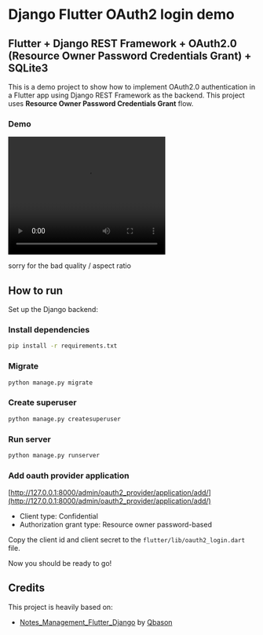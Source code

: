 # Django Flutter OAuth2 login demo

## Flutter + Django REST Framework + OAuth2.0 (Resource Owner Password Credentials Grant) + SQLite3

This is a demo project to show how to implement OAuth2.0 authentication in a Flutter app using Django REST Framework as the backend.
This project uses **Resource Owner Password Credentials Grant** flow.

### Demo

<video width="320" height="240" controls>
  <source src="https://cdn.discordapp.com/attachments/492188265487532032/1100053480141500467/django-flutter-oauth2.mp4" type="video/mp4" alt="video demonstration">
</video>

sorry for the bad quality / aspect ratio

## How to run

Set up the Django backend:

### Install dependencies

```bash
pip install -r requirements.txt
```

### Migrate

```bash
python manage.py migrate
```

### Create superuser

```bash
python manage.py createsuperuser
```

### Run server

```bash
python manage.py runserver
```

### Add oauth provider application

[http://127.0.0.1:8000/admin/oauth2_provider/application/add/](http://127.0.0.1:8000/admin/oauth2_provider/application/add/)
- Client type: Confidential
- Authorization grant type: Resource owner password-based

Copy the client id and client secret to the `flutter/lib/oauth2_login.dart` file.

Now you should be ready to go!

## Credits

This project is heavily based on:

- [Notes_Management_Flutter_Django](https://github.com/Qbason/Notes_Management_Flutter_Django)
  by [Qbason](https://github.com/Qbason/)
